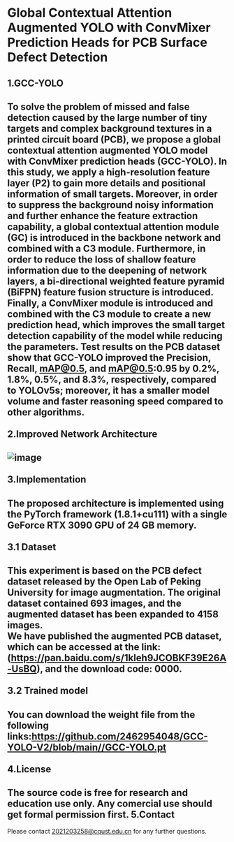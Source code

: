 Global Contextual Attention Augmented YOLO with ConvMixer Prediction Heads for PCB Surface Defect Detection
=
1.GCC-YOLO
----
To solve the problem of missed and false detection caused by the large number of tiny targets and complex background textures in a printed circuit board (PCB), we propose a global contextual attention augmented YOLO model with ConvMixer prediction heads (GCC-YOLO). In this study, we apply a high-resolution feature layer (P2) to gain more details and positional information of small targets. Moreover, in order to suppress the background noisy information and further enhance the feature extraction capability, a global contextual attention module (GC) is introduced in the backbone network and combined with a C3 module. Furthermore, in order to reduce the loss of shallow feature information due to the deepening of network layers, a bi-directional weighted feature pyramid (BiFPN) feature fusion structure is introduced. Finally, a ConvMixer module is introduced and combined with the C3 module to create a new prediction head, which improves the small target detection capability of the model while reducing the parameters. Test results on the PCB dataset show that GCC-YOLO improved the Precision, Recall, mAP@0.5, and mAP@0.5:0.95 by 0.2%, 1.8%, 0.5%, and 8.3%, respectively, compared to YOLOv5s; moreover, it has a smaller model volume and faster reasoning speed compared to other algorithms.  <br>  <br>
2.Improved Network Architecture
----
![image](https://github.com/2462954048/GCC-YOLO-V2/assets/45593319/2d8fd4d8-20a4-4692-8e82-bd3a685440cd)  <br>  <br>
3.Implementation
----
The proposed architecture is implemented using the PyTorch framework (1.8.1+cu111) with a single GeForce RTX 3090 GPU of 24 GB memory.  <br>  <br>
3.1 Dataset
-----
This experiment is based on the PCB defect dataset released by the Open Lab of Peking University for image augmentation. The original dataset contained 693 images, and the augmented dataset has been expanded to 4158 images.   <br>
We have published the augmented PCB dataset, which can be accessed at the link: (https://pan.baidu.com/s/1kIeh9JCOBKF39E26A-UsBQ), and the download code: 0000.  <br>  <br>
3.2 Trained model
-----
You can download the weight file from the following links:https://github.com/2462954048/GCC-YOLO-V2/blob/main//GCC-YOLO.pt  <br>  <br>
4.License
----
The source code is free for research and education use only. Any comercial use should get formal permission first.
5.Contact
----
Please contact 2021203258@cqust.edu.cn for any further questions.



